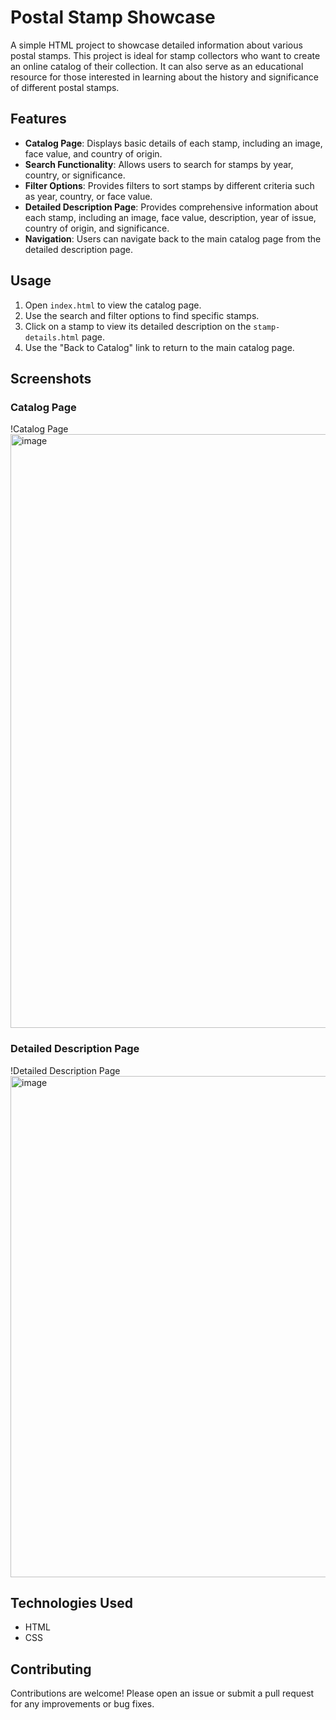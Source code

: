 # Postal Stamp Showcase

A simple HTML project to showcase detailed information about various postal stamps. This project is ideal for stamp collectors who want to create an online catalog of their collection. It can also serve as an educational resource for those interested in learning about the history and significance of different postal stamps.

## Features

- **Catalog Page**: Displays basic details of each stamp, including an image, face value, and country of origin.
- **Search Functionality**: Allows users to search for stamps by year, country, or significance.
- **Filter Options**: Provides filters to sort stamps by different criteria such as year, country, or face value.
- **Detailed Description Page**: Provides comprehensive information about each stamp, including an image, face value, description, year of issue, country of origin, and significance.
- **Navigation**: Users can navigate back to the main catalog page from the detailed description page.

## Usage

1. Open `index.html` to view the catalog page.
2. Use the search and filter options to find specific stamps.
3. Click on a stamp to view its detailed description on the `stamp-details.html` page.
4. Use the "Back to Catalog" link to return to the main catalog page.

## Screenshots

### Catalog Page
!Catalog Page
<img width="950" alt="image" src="https://github.com/user-attachments/assets/914890ec-ba0b-406d-83a8-bf448c8c31e3" />


### Detailed Description Page
!Detailed Description Page
<img width="802" alt="image" src="https://github.com/user-attachments/assets/1e9b0414-a498-4040-8cce-92f225b0502a" />


## Technologies Used

- HTML
- CSS

## Contributing

Contributions are welcome! Please open an issue or submit a pull request for any improvements or bug fixes.
